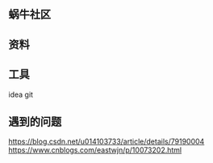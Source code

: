 ## 蜗牛社区

## 资料


## 工具
idea
git
## 遇到的问题
https://blog.csdn.net/u014103733/article/details/79190004
https://www.cnblogs.com/eastwjn/p/10073202.html